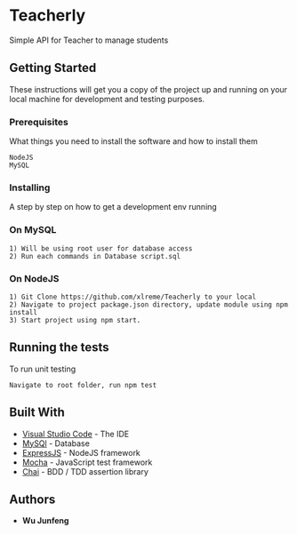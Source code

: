 # Teacherly

Simple API for Teacher to manage students

## Getting Started

These instructions will get you a copy of the project up and running on your local machine for development and testing purposes.

### Prerequisites

What things you need to install the software and how to install them

```
NodeJS
MySQL
```

### Installing

A step by step on how to get a development env running

### On MySQL

```
1) Will be using root user for database access
2) Run each commands in Database script.sql
```

### On NodeJS

```
1) Git Clone https://github.com/xlreme/Teacherly to your local
2) Navigate to project package.json directory, update module using npm install
3) Start project using npm start.
```

## Running the tests

To run unit testing

```
Navigate to root folder, run npm test
```


## Built With

* [Visual Studio Code](https://code.visualstudio.com/) - The IDE
* [MySQl](https://www.mysql.com/) - Database
* [ExpressJS](https://expressjs.com/) - NodeJS framework
* [Mocha](https://mochajs.org/) - JavaScript test framework
* [Chai](https://www.chaijs.com/) - BDD / TDD assertion library
## Authors

* **Wu Junfeng**






